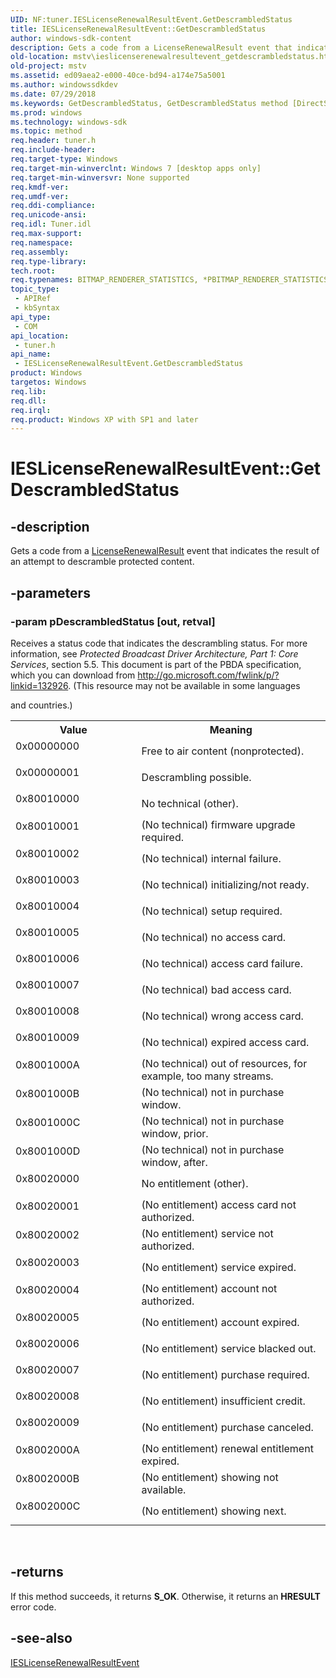 ```yaml
---
UID: NF:tuner.IESLicenseRenewalResultEvent.GetDescrambledStatus
title: IESLicenseRenewalResultEvent::GetDescrambledStatus
author: windows-sdk-content
description: Gets a code from a LicenseRenewalResult event that indicates the result of an attempt to descramble protected content.
old-location: mstv\ieslicenserenewalresultevent_getdescrambledstatus.htm
old-project: mstv
ms.assetid: ed09aea2-e000-40ce-bd94-a174e75a5001
ms.author: windowssdkdev
ms.date: 07/29/2018
ms.keywords: GetDescrambledStatus, GetDescrambledStatus method [DirectShow], GetDescrambledStatus method [DirectShow],IESLicenseRenewalResultEvent interface, IESLicenseRenewalResultEvent interface [DirectShow],GetDescrambledStatus method, IESLicenseRenewalResultEvent.GetDescrambledStatus, IESLicenseRenewalResultEvent::GetDescrambledStatus, mstv.ieslicenserenewalresultevent_getdescrambledstatus, tuner/IESLicenseRenewalResultEvent::GetDescrambledStatus
ms.prod: windows
ms.technology: windows-sdk
ms.topic: method
req.header: tuner.h
req.include-header: 
req.target-type: Windows
req.target-min-winverclnt: Windows 7 [desktop apps only]
req.target-min-winversvr: None supported
req.kmdf-ver: 
req.umdf-ver: 
req.ddi-compliance: 
req.unicode-ansi: 
req.idl: Tuner.idl
req.max-support: 
req.namespace: 
req.assembly: 
req.type-library: 
tech.root: 
req.typenames: BITMAP_RENDERER_STATISTICS, *PBITMAP_RENDERER_STATISTICS
topic_type:
 - APIRef
 - kbSyntax
api_type:
 - COM
api_location:
 - tuner.h
api_name:
 - IESLicenseRenewalResultEvent.GetDescrambledStatus
product: Windows
targetos: Windows
req.lib: 
req.dll: 
req.irql: 
req.product: Windows XP with SP1 and later
---
```


# IESLicenseRenewalResultEvent::GetDescrambledStatus


## -description


Gets a code  from a  <a href="https://msdn.microsoft.com/6f9cbec4-7934-41fc-b387-3f45aa273a72">LicenseRenewalResult</a> event that indicates the result of an attempt to descramble protected content.


## -parameters




### -param pDescrambledStatus [out, retval]

Receives a status code that indicates the descrambling status. For more information, see <i>Protected Broadcast Driver Architecture, Part 1: Core Services</i>, section 5.5. This document is part of the PBDA specification, which you can download from <a href="http://go.microsoft.com/fwlink/p/?linkid=132926">http://go.microsoft.com/fwlink/p/?linkid=132926</a>.
          (This resource may not be available in some languages 

and countries.)

<table>
<tr>
<th>Value</th>
<th>Meaning</th>
</tr>
<tr>
<td width="40%">
<dl>
<dt>0x00000000 </dt>
</dl>
</td>
<td width="60%">
Free to air content (nonprotected). 

</td>
</tr>
<tr>
<td width="40%">
<dl>
<dt>0x00000001</dt>
</dl>
</td>
<td width="60%">
Descrambling possible. 

</td>
</tr>
<tr>
<td width="40%">
<dl>
<dt>0x80010000</dt>
</dl>
</td>
<td width="60%">
No technical (other). 

</td>
</tr>
<tr>
<td width="40%">
<dl>
<dt>0x80010001 </dt>
</dl>
</td>
<td width="60%">
(No technical) firmware upgrade required. 

</td>
</tr>
<tr>
<td width="40%">
<dl>
<dt>0x80010002 </dt>
</dl>
</td>
<td width="60%">
(No technical) internal failure.

</td>
</tr>
<tr>
<td width="40%">
<dl>
<dt>0x80010003 </dt>
</dl>
</td>
<td width="60%">
(No technical) initializing/not ready.

</td>
</tr>
<tr>
<td width="40%">
<dl>
<dt>0x80010004 </dt>
</dl>
</td>
<td width="60%">
(No technical) setup required.

</td>
</tr>
<tr>
<td width="40%">
<dl>
<dt>0x80010005 </dt>
</dl>
</td>
<td width="60%">
(No technical) no access card.

</td>
</tr>
<tr>
<td width="40%">
<dl>
<dt>0x80010006 </dt>
</dl>
</td>
<td width="60%">
(No technical) access card failure.

</td>
</tr>
<tr>
<td width="40%">
<dl>
<dt>0x80010007 </dt>
</dl>
</td>
<td width="60%">
(No technical) bad access card.

</td>
</tr>
<tr>
<td width="40%">
<dl>
<dt>0x80010008 </dt>
</dl>
</td>
<td width="60%">
(No technical) wrong access card.

</td>
</tr>
<tr>
<td width="40%">
<dl>
<dt>0x80010009 </dt>
</dl>
</td>
<td width="60%">
(No technical) expired access card.

</td>
</tr>
<tr>
<td width="40%">
<dl>
<dt>0x8001000A</dt>
</dl>
</td>
<td width="60%">
(No technical) out of resources, for example, too many streams.	

</td>
</tr>
<tr>
<td width="40%">
<dl>
<dt>0x8001000B </dt>
</dl>
</td>
<td width="60%">
(No technical) not in purchase window.

</td>
</tr>
<tr>
<td width="40%">
<dl>
<dt>0x8001000C </dt>
</dl>
</td>
<td width="60%">
(No technical) not in purchase window, prior.

</td>
</tr>
<tr>
<td width="40%">
<dl>
<dt>0x8001000D </dt>
</dl>
</td>
<td width="60%">
(No technical) not in purchase window, after.

</td>
</tr>
<tr>
<td width="40%">
<dl>
<dt>0x80020000 </dt>
</dl>
</td>
<td width="60%">
No entitlement (other).

</td>
</tr>
<tr>
<td width="40%">
<dl>
<dt>0x80020001</dt>
</dl>
</td>
<td width="60%">
(No entitlement) access card not authorized.

</td>
</tr>
<tr>
<td width="40%">
<dl>
<dt>0x80020002</dt>
</dl>
</td>
<td width="60%">
(No entitlement) service not authorized.

</td>
</tr>
<tr>
<td width="40%">
<dl>
<dt>0x80020003</dt>
</dl>
</td>
<td width="60%">
(No entitlement) service expired.

</td>
</tr>
<tr>
<td width="40%">
<dl>
<dt>0x80020004</dt>
</dl>
</td>
<td width="60%">
(No entitlement) account not authorized.

</td>
</tr>
<tr>
<td width="40%">
<dl>
<dt>0x80020005</dt>
</dl>
</td>
<td width="60%">
(No entitlement) account expired.

</td>
</tr>
<tr>
<td width="40%">
<dl>
<dt>0x80020006</dt>
</dl>
</td>
<td width="60%">
(No entitlement) service blacked out.

</td>
</tr>
<tr>
<td width="40%">
<dl>
<dt>0x80020007</dt>
</dl>
</td>
<td width="60%">
(No entitlement) purchase required.

</td>
</tr>
<tr>
<td width="40%">
<dl>
<dt>0x80020008</dt>
</dl>
</td>
<td width="60%">
(No entitlement) insufficient credit.

</td>
</tr>
<tr>
<td width="40%">
<dl>
<dt>0x80020009</dt>
</dl>
</td>
<td width="60%">
(No entitlement) purchase canceled.

</td>
</tr>
<tr>
<td width="40%">
<dl>
<dt>0x8002000A</dt>
</dl>
</td>
<td width="60%">
(No entitlement) renewal entitlement expired.

</td>
</tr>
<tr>
<td width="40%">
<dl>
<dt>0x8002000B</dt>
</dl>
</td>
<td width="60%">
(No entitlement) showing not available.

</td>
</tr>
<tr>
<td width="40%">
<dl>
<dt>0x8002000C</dt>
</dl>
</td>
<td width="60%">
(No entitlement) showing next.

</td>
</tr>
</table>
 


## -returns



If this method succeeds, it returns <b xmlns:loc="http://microsoft.com/wdcml/l10n">S_OK</b>. Otherwise, it returns an <b xmlns:loc="http://microsoft.com/wdcml/l10n">HRESULT</b> error code.




## -see-also




<a href="https://msdn.microsoft.com/6f9cbec4-7934-41fc-b387-3f45aa273a72">IESLicenseRenewalResultEvent</a>
 

 

